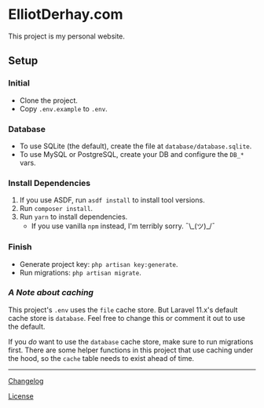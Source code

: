 # ElliotDerhay.com

This project is my personal website.

## Setup

### Initial

- Clone the project.
- Copy `.env.example` to `.env`.

### Database

- To use SQLite (the default), create the file at `database/database.sqlite`.
- To use MySQL or PostgreSQL, create your DB and configure the `DB_*` vars.

### Install Dependencies

1. If you use ASDF, run `asdf install` to install tool versions.
2. Run `composer install`.
3. Run `yarn` to install dependencies.
	- If you use vanilla `npm` instead, I'm terribly sorry. ¯\\\_(ツ)\_/¯

### Finish

- Generate project key: `php artisan key:generate`.
- Run migrations: `php artisan migrate`.

### _A Note about caching_

This project's `.env` uses the `file` cache store. But Laravel 11.x's default cache store is `database`. Feel free to
change this or comment it out to use the default.

If you _do_ want to use the `database` cache store, make sure to run migrations first. There are some helper
functions in this project that use caching under the hood, so the `cache` table needs to exist ahead of time.

---

[Changelog](CHANGELOG.md)

[License](LICENSE.md)
